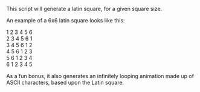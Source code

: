 This script will generate a latin square, for a given square size.

An example of a 6x6 latin square looks like this:<br>

1 2 3 4 5 6 <br>
2 3 4 5 6 1 <br>
3 4 5 6 1 2 <br>
4 5 6 1 2 3 <br>
5 6 1 2 3 4 <br>
6 1 2 3 4 5

As a fun bonus, it also generates an infinitely looping animation made up of ASCII characters, based upon the Latin square.